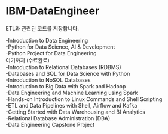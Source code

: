 # IBM-DataEngineer
ETL과 관련된 코드를 저장합니다.<br/>


-Introduction to Data Engineering <br/>
-Python for Data Science, AI & Development<br/>
-Python Project for Data Engineering <br/>
여기까지 (수료완료)<br/>
-Introduction to Relational Databases (RDBMS)<br/>
-Databases and SQL for Data Science with Python<br/>
-Introduction to NoSQL Databases<br/>
-Introduction to Big Data with Spark and Hadoop<br/>
-Data Engineering and Machine Learning using Spark<br/>
-Hands-on Introduction to Linux Commands and Shell Scripting<br/>
-ETL and Data Pipelines with Shell, Airflow and Kafka<br/>
-Getting Started with Data Warehousing and BI Analytics<br/>
-Relational Database Administration (DBA)<br/>
-Data Engineering Capstone Project<br/>

